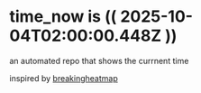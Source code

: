 # time_now is (( 2025-10-04T02:00:00.448Z ))

an automated repo that shows the currnent time

inspired by [breakingheatmap](https://github.com/breakingheatmap/breakingheatmap)